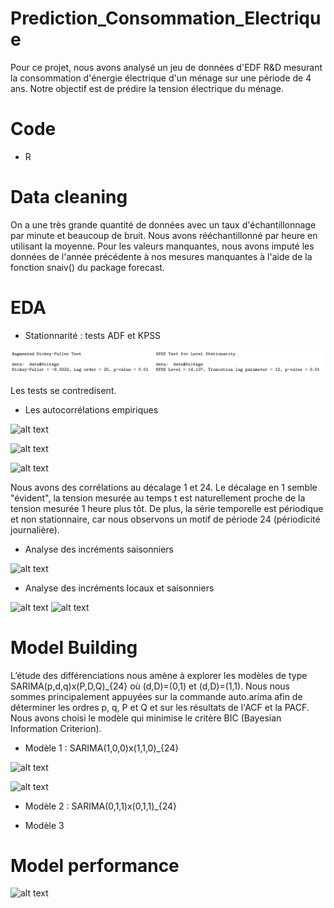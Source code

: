 # Prediction_Consommation_Electrique

Pour ce projet, nous avons analysé un jeu de données d'EDF R&D mesurant la consommation d'énergie électrique d'un ménage sur une période de 4 ans. Notre objectif est de prédire la tension électrique du ménage.

# Code 

- R 

# Data cleaning

On a une très grande quantité de données avec un taux d'échantillonnage par minute et beaucoup de bruit. Nous avons rééchantillonné par heure en utilisant la moyenne. Pour les valeurs manquantes, nous avons imputé les données de l'année précédente à nos mesures manquantes à l'aide de la fonction snaiv() du package forecast. 

# EDA 

- Stationnarité : tests ADF et KPSS 

![alt text](https://github.com/fanny-crt/Prediction_Consommation_Electrique/blob/main/images/test_ADF_KPSS.PNG)

Les tests se contredisent.

- Les autocorrélations empiriques

![alt text](https://github.com/fanny-crt/Fanny_Portfolio/blob/main/images/lagplot_multi.png)

![alt text](https://github.com/fanny-crt/Fanny_Portfolio/blob/main/images/ACF.JPG)

![alt text](https://github.com/fanny-crt/Fanny_Portfolio/blob/main/images/PACF.JPG)

Nous avons des corrélations au décalage 1 et 24. Le décalage en 1 semble "évident", la tension mesurée au temps t est naturellement proche de la tension mesurée 1 heure plus tôt. De plus, la série temporelle est périodique et non stationnaire, car nous observons un motif de période 24 (périodicité journalière). 

- Analyse des incréments saisonniers

![alt text](https://github.com/fanny-crt/Fanny_Portfolio/blob/main/images/increments_saisonniers.PNG)

- Analyse des incréments locaux et saisonniers

![alt text](https://github.com/fanny-crt/Fanny_Portfolio/blob/main/images/increments_locaux_saisonniers.PNG)
![alt text](https://github.com/fanny-crt/Fanny_Portfolio/blob/main/images/increments_locaux_saisonniers2.PNG)

# Model Building

L’étude des différenciations nous amène à explorer les modèles de type SARIMA(p,d,q)x(P,D,Q)_{24} où (d,D)=(0,1) et (d,D)=(1,1).
Nous nous sommes principalement appuyées sur la commande auto.arima afin de déterminer les ordres p, q, P et Q et sur les résultats de l'ACF et la PACF. Nous avons choisi le modèle qui minimise le critère BIC (Bayesian Information Criterion). 

- Modèle 1 : SARIMA(1,0,0)x(1,1,0)_{24}

![alt text](https://github.com/fanny-crt/Fanny_Portfolio/blob/main/images/modele_1_SARIMA.PNG)

![alt text](https://github.com/fanny-crt/Fanny_Portfolio/blob/main/images/coef_modele_1_SARIMA.PNG)

- Modèle 2 : SARIMA(0,1,1)x(0,1,1)_{24}

- Modèle 3

# Model performance

![alt text](https://github.com/fanny-crt/Fanny_Portfolio/blob/main/images/model_performance.PNG)

